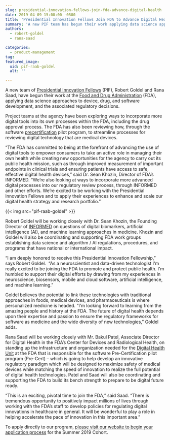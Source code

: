 ```yaml
---
slug: presidential-innovation-fellows-join-fda-advance-digital-health
date: 2019-04-09 15:00:00 -0500
title: 'Presidential Innovation Fellows Join FDA to Advance Digital Health'
summary: 'A new PIF team has begun their work applying data science approaches to device, drug, and software development, and associated regulatory decisions&#46;'
authors:
  - robert-goldel
  - rana-saad

categories:
  - product-management
tag:
featured_image:
  uid: pif-raab-goldel
  alt: ''

---
```


A new team of [Presidential Innovation Fellows](https://www.presidentialinnovationfellows.gov/) (PIF), Robert Goldel and Rana Saad, have begun their work at the [Food and Drug Administration](https://www.fda.gov/) (FDA), applying data science approaches to device, drug, and software development, and the associated regulatory decisions.

Project teams at the agency have been exploring ways to incorporate more digital tools into its own processes within the FDA, including the drug approval process. The FDA has also been reviewing how, through the software [precertification](https://www.fda.gov/MedicalDevices/DigitalHealth/DigitalHealthPreCertProgram/default.htm) pilot program, to streamline processes for reviewing digital technology that are medical devices.

“The FDA has committed to being at the forefront of advancing the use of digital tools to empower consumers to take an active role in managing their own health while creating new opportunities for the agency to carry out its public health mission, such as through improved measurement of important endpoints in clinical trials and ensuring patients have access to safe, effective digital health devices,” said Dr. Sean Khozin, Director of FDA’s INFORMED. “We’re also looking at ways to incorporate more advanced digital processes into our regulatory review process, through INFORMED and other efforts. We’re excited to be working with the Presidential Innovation Fellows and to apply their experiences to enhance and scale our digital health strategy and research portfolio.”

{{< img src="pif-raab-goldel" >}}

Robert Goldel will be working closely with Dr. Sean Khozin, the Founding Director of [INFORMED](https://www.fda.gov/AboutFDA/CentersOffices/OfficeofMedicalProductsandTobacco/OCE/ucm543768.htm) on questions of digital biomarkers, artificial intelligence (AI), and machine learning approaches in medicine. Khozin and Goldel will also be coordinating and supporting FDA work groups establishing data science and algorithm / AI regulations, procedures, and programs that have national or international impact.

“I am deeply honored to receive this Presidential Innovation Fellowship,” says Robert Goldel.  “As a neuroscientist and data-driven technologist I'm really excited to be joining the FDA to promote and protect public health. I'm humbled to support their digital efforts by drawing from my experiences in neuroscience, biosensors, mobile and cloud software, artificial intelligence, and machine learning.”

Goldel believes the potential to link these technologies with traditional approaches in foods, medical devices, and pharmaceuticals is where personalized medicine is headed. “I'm looking forward to learning from the amazing people and history at the FDA. The future of digital health depends upon their expertise and passion to ensure the regulatory frameworks for software as medicine and the wide diversity of new technologies,” Goldel adds.

Rana Saad will be working closely with Mr. Bakul Patel, Associate Director for Digital Health in the FDA’s Center for Devices and Radiological Health, on standing up the infrastructure and organization needed for the [Digital Health Unit](https://www.fda.gov/MedicalDevices/DigitalHealth/default.htm) at the FDA that is responsible for the software Pre-Certification pilot program (Pre-Cert) – which is going to help develop an innovative regulatory paradigm which will be designed to maximize safety of medical devices while matching the speed of innovation to realize the full potential of digital health technologies. Patel and Saad will also be coordinating and supporting the FDA to build its bench strength to prepare to be digital future ready.

“This is an exciting, pivotal time to join the FDA,” said Saad. “There is tremendous opportunity to positively impact millions of lives through working with the FDA’s staff to develop policies for regulating digital innovations in healthcare in general. It will be wonderful to play a role in helping accelerate the pace of innovation in this important area.”

To apply directly to our program, [please visit our website to begin your application process](https://www.presidentialinnovationfellows.gov/) for the Summer 2019 Cohort.
